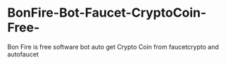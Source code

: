 # BonFire-Bot-Faucet-CryptoCoin-Free-
Bon Fire is free software bot auto get Crypto Coin from faucetcrypto and autofaucet
